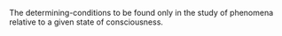 The determining-conditions to be found only in the study of phenomena relative to a given state of consciousness.